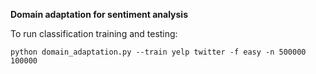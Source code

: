 __Domain adaptation for sentiment analysis__

To run classification training and testing:
```
python domain_adaptation.py --train yelp twitter -f easy -n 500000 100000
```
